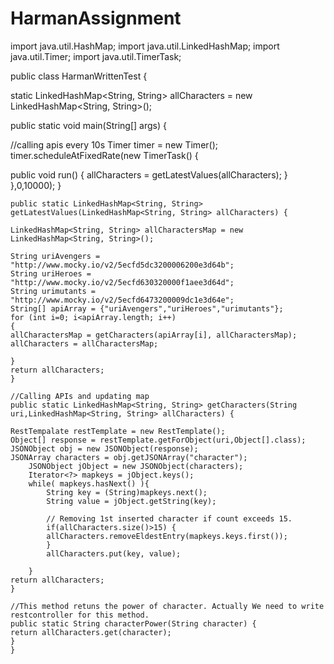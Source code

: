 # HarmanAssignment
import java.util.HashMap;
import java.util.LinkedHashMap;
import java.util.Timer;
import java.util.TimerTask;

public class HarmanWrittenTest {

static LinkedHashMap<String, String> allCharacters = new LinkedHashMap<String, String>();

public static void main(String[] args) {

//calling apis every 10s
Timer timer = new Timer();
timer.scheduleAtFixedRate(new TimerTask() {

public void run() {
allCharacters = getLatestValues(allCharacters);
}
},0,10000);
}

    public static LinkedHashMap<String, String> getLatestValues(LinkedHashMap<String, String> allCharacters) {
   
    LinkedHashMap<String, String> allCharactersMap = new LinkedHashMap<String, String>();
   
    String uriAvengers = "http://www.mocky.io/v2/5ecfd5dc3200006200e3d64b";
    String uriHeroes =   "http://www.mocky.io/v2/5ecfd630320000f1aee3d64d";
    String urimutants =  "http://www.mocky.io/v2/5ecfd6473200009dc1e3d64e";
    String[] apiArray = {"uriAvengers","uriHeroes","urimutants"};
    for (int i=0; i<apiArray.length; i++)  
    {  
    allCharactersMap = getCharacters(apiArray[i], allCharactersMap);
    allCharacters = allCharactersMap;
   
    }  
    return allCharacters;
    }
   
    //Calling APIs and updating map
    public static LinkedHashMap<String, String> getCharacters(String uri,LinkedHashMap<String, String> allCharacters) {
   
    RestTempalate restTemplate = new RestTemplate();
    Object[] response = restTemplate.getForObject(uri,Object[].class);
    JSONObject obj = new JSONObject(response);
    JSONArray characters = obj.getJSONArray("character");
        JSONObject jObject = new JSONObject(characters);
        Iterator<?> mapkeys = jObject.keys();
        while( mapkeys.hasNext() ){
            String key = (String)mapkeys.next();
            String value = jObject.getString(key);
           
            // Removing 1st inserted character if count exceeds 15.
            if(allCharacters.size()>15) {
            allCharacters.removeEldestEntry(mapkeys.keys.first());
            }
            allCharacters.put(key, value);

        }  
    return allCharacters;  
    }
   
    //This method retuns the power of character. Actually We need to write restcontroller for this method.
    public static String characterPower(String character) {
    return allCharacters.get(character);
    }
    }
